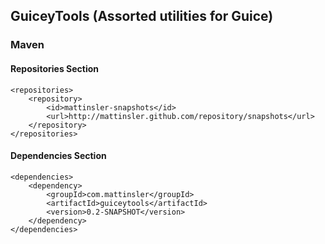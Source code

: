 ## GuiceyTools (Assorted utilities for Guice) ##

### Maven
#### Repositories Section

    <repositories>
        <repository>
            <id>mattinsler-snapshots</id>
            <url>http://mattinsler.github.com/repository/snapshots</url>
        </repository>
    </repositories>

#### Dependencies Section

    <dependencies>
        <dependency>
            <groupId>com.mattinsler</groupId>
            <artifactId>guiceytools</artifactId>
            <version>0.2-SNAPSHOT</version>
        </dependency>
    </dependencies>